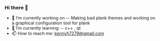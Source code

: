 ### Hi there 👋
- 🔭 I’m currently working on -- Making bad plank themes and working on a graphical configuration tool for plank
- 🌱 I’m currently learning -- c++ , qt
- 📫 How to reach me: kennyh7279@gmail.com
